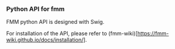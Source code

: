 ### Python API for fmm

FMM python API is designed with Swig.

For installation of the API, please refer to (fmm-wiki)[https://fmm-wiki.github.io/docs/installation/].
